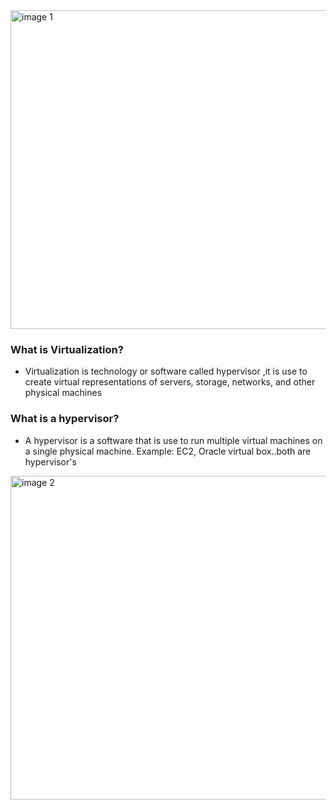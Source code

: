 

<img width="510" alt="image 1" src="https://github.com/Gailpositive/Containerized-Application-On-AWS/assets/111061512/6b730a64-603c-446b-9784-74ced0eb59d9">

### What is Virtualization?
* Virtualization is technology or software called hypervisor ,it is use to create virtual representations of servers, storage, networks, and other physical machines
### What is a hypervisor? 
* A hypervisor is a software that is use to run multiple virtual machines on a single physical machine. Example: EC2, Oracle virtual box..both are hypervisor's
<img width="518" alt="image 2" src="https://github.com/Gailpositive/Containerized-Application-On-AWS/assets/111061512/7a4a38fc-ece6-428d-94a1-4e6a07a7d5fb">
